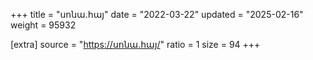 +++
title = "սոնա.հայ"
date = "2022-03-22"
updated = "2025-02-16"
weight = 95932

[extra]
source = "https://սոնա.հայ/"
ratio = 1
size = 94
+++
